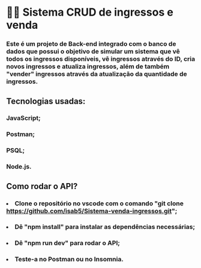 # 🎫💵 Sistema CRUD de ingressos e venda

### Este é um projeto de Back-end integrado com o banco de dados que possui o objetivo de simular um sistema que vê todos os ingressos disponíveis, vê ingressos através do ID, cria novos ingressos e atualiza ingressos, além de também "vender" ingressos através da atualização da quantidade de ingressos.

## Tecnologias usadas:
### JavaScript;
### Postman;
### PSQL;
### Node.js.

## Como rodar o API?

### <li> Clone o repositório no vscode com o comando "git clone https://github.com/isab5/Sistema-venda-ingressos.git";
### <li> Dê "npm install" para instalar as dependências necessárias;
### <li> Dê "npm run dev" para rodar o API;
### <li> Teste-a no Postman ou no Insomnia.




